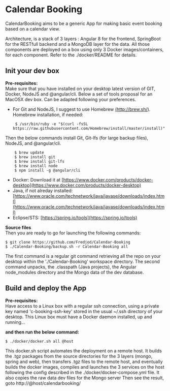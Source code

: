# Calendar Booking
 
CalendarBooking aims to be a generic App for making basic event booking based on a calendar view.

Architecture, is a stack of 3 layers : Angular 8 for the frontend, SpringBoot for the RESTfull backend and a MongoDB layer for the data.
All those components are deployed on a box using only 3 Docker images/containers, for each component. Refer to the ./docker/README for details.

## Init your dev box

**Pre-requisites:**  
Make sure that you have installed on your desktop latest version of GIT, Docker, NodeJS and @angular/cli.
Below a set of tools proposal for an MacOSX dev box. Can be adapted following your preferences.
 - For Git and NodeJS, I suggest to use Homebrew [(http://brew.sh/)](http://brew.sh/). Homebrew installation, if needed:

		$ /usr/bin/ruby -e "$(curl -fsSL https://raw.githubusercontent.com/Homebrew/install/master/install)"
Then the below commands install Git, Git-lfs (for large backup files), NodeJS, and @angular/cli.

		$ brew update
		$ brew install git
		$ brew install git-lfs
		$ brew install node
		$ npm install -g @angular/cli
		
 - Docker: Download it at [https://www.docker.com/products/docker-desktop](https://www.docker.com/products/docker-desktop)
 - Java, if not alreday installed: [https://www.oracle.com/technetwork/java/javase/downloads/index.html](https://www.oracle.com/technetwork/java/javase/downloads/index.html)
 - Eclipse/STS: [https://spring.io/tools](https://spring.io/tools)

**Source files**  
Then you are ready to go for launching the following commands:

	$ git clone https://github.com/Fredjod/Calendar-Booking
	$ ./Calendar-Booking/backup.sh -r Calendar-Booking all

The first command is a regular git command retrieving all the repo on your desktop within the './Calendar-Booking' workspace directory. The second command unpacks, the .classpath (Java projects), the Angular node_modules directory and the Mongo data of the dev database.

## Build and deploy the App

**Pre-requisites:**  
Have access to a Linux box with a regular ssh connection, using a private key named 'c-booking-ssh-key' stored in the usual ~/.ssh directory of your desktop. This Linux box must have a Docker daemon installed, up and running... 

**and then run the below command:**  

	$ ./docker/docker.sh all @host

This docker.sh script automates the deployment on a remote host. It builds the .tgz packages from the source directories for the 3 layers (mongo, spring and web), then transfers .tgz files to the remote host, and eventually builds the docker images, compiles and launches the 3 services on the host following the config described in the ./docker/docker-compose.yml file. It also copies the raw data dev files for the Mongo server
Then see the result, goto http://@host/calendarbooking/
